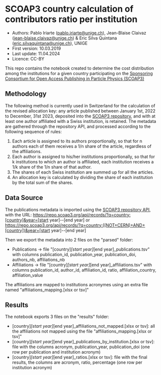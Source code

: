# SCOAP3 country calculation of contributors ratio per institution

* Authors: Pablo Iriarte (pablo.iriarte@unige.ch), Jean-Blaise Claivaz (jean-blaise.claivaz@unige.ch) & Eric Silva Quintana (eric.silvaquintana@unige.ch), UNIGE
* First version: 10.03.2019
* Last update: 11.04.2024
* Licence: CC-BY

This repo contains the notebook created to determine the cost distribution among the institutions for a given country participating on the [Sponsoring Consortium for Open Access Publishing in Particle Physics (SCOAP3)](https://scoap3.org/) 

## Methodology
The following method is currently used in Switzerland for the calculation of the revised allocation key: any article published between January 1st, 2022 to December, 31st 2023, deposited into the [SCOAP3 repository](https://repo.scoap3.org/), and with at least one author affiliated with a Swiss institution, is retained. The metadata are gathered through the repository API, and processed according to the following sequence of rules:

1. Each article is assigned to its authors proportionally, so that for n authors each of them receives a 1/n share of the article, regardless of the affiliations.
2. Each author is assigned to his/her institutions proportionally, so that for k institutions to which an author is affiliated, each institution receives a 1/k share of the 1/n share of that author.
3. The shares of each Swiss institution are summed up for all the articles.
4. An allocation key is calculated by dividing the share of each institution by the total sum of the shares.

## Data Source
The publications metadata is imported using the [SCOAP3 repository API](https://github.com/SCOAP3/scoap3-next/wiki/API-documentation), with the URL: https://repo.scoap3.org/api/records/?q=country:[country]&year=[start year]--[end year] or https://repo.scoap3.org/api/records/?q=country:((NOT+CERN)+AND+[country])&year=[start year]--[end year]

Then we export the metadata into 2 files on the "parsed" folder:
* Publications -> file "[country]_[start year]_[end year]_publications.tsv" with columns publication_id, publication_year, publication_doi, authors_nb, affiliations_nb
* Affiliations -> file "[country]_[start year]_[end year]_affiliations.tsv" with columns publication_id, author_id, affiliation_id, ratio, affiliation_country, affiliation_value

The affiliations are mapped to institutions acronymes using an extra file named "affiliations_mapping.[xlsx or tsv]"

## Results
The notebook exports 3 files on the "results" folder:
* [country]_[start year]_[end year]_affiliations_not_mapped.[xlsx or tsv]: all the affiliations not mapped using the file "affiliations_mapping.[xlsx or tsv]"
* [country]_[start year]_[end year]_publications_by_institution.[xlsx or tsv]: file with the columns acronym, publication_year, publication_doi (one row per publication and institution acronym)
* [country]_[start year]_[end year]_ratios.[xlsx or tsv]: file with the final results, the columns are acronym, ratio, percentage (one row per institution acronym)

